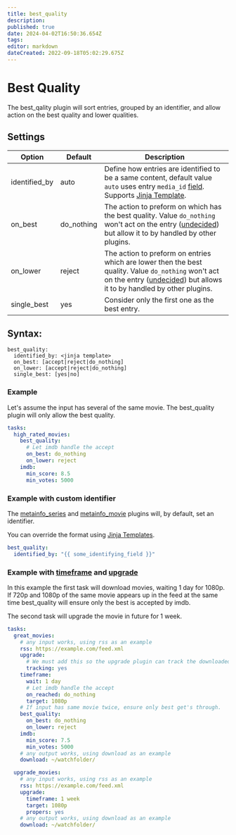 ```yaml
---
title: best_quality
description: 
published: true
date: 2024-04-02T16:50:36.654Z
tags: 
editor: markdown
dateCreated: 2022-09-18T05:02:29.675Z
---
```


# Best Quality
The best_qality plugin will sort entries, grouped by an identifier, and allow action on the best quality and lower qualities. 

## Settings

| **Option** | **Default** | **Description** |
| --- | --- | --- |
| identified_by | auto | Define how entries are identified to be a same content, default value `auto` uses entry `media_id` [field](https://flexget.com/Entry). Supports [Jinja Template](https://flexget.com/Jinja). |
| on_best | do_nothing | The action to preform on which has the best quality. Value `do_nothing` won't act on the entry ([undecided](https://flexget.com/FilterOperations))  but allow it to by handled by other plugins. |
| on_lower | reject | The action to preform on entries which are lower then the best quality. Value `do_nothing` won't act on the entry ([undecided](https://flexget.com/FilterOperations))  but allows it to by handled by other plugins. |
| single_best | yes | Consider only the first one as the best entry. |


## Syntax:

```
best_quality:
  identified_by: <jinja template>
  on_best: [accept|reject|do_nothing]
  on_lower: [accept|reject|do_nothing]
  single_best: [yes|no]
```

### Example

Let's assume the input has several of the same movie. The best_quality plugin will only allow the best quality.

```yaml
tasks:
  high_rated_movies:
    best_quality:
      # Let imdb handle the accept
      on_best: do_nothing
      on_lower: reject
    imdb:
      min_score: 8.5
      min_votes: 5000
```

### Example with custom identifier

The [metainfo_series](https://flexget.com/Plugins/metainfo_series) and [metainfo_movie](https://flexget.com/Plugins/metainfo_movie) plugins will, by default, set an identifier.

You can override the format using [Jinja Templates](https://flexget.com/Jinja).

```yaml
best_quality:
  identified_by: "{{ some_identifying_field }}"
```

### Example with [timeframe](https://flexget.com/Plugins/timeframe) and [upgrade](https://flexget.com/Plugins/upgrade)

In this example the first task will download movies, waiting 1 day for 1080p. If 720p and 1080p of the same movie appears up in the feed at the same time best_quality will ensure only the best is accepted by imdb.

The second task will upgrade the movie in future for 1 week.

```yaml
tasks:
  great_movies:
    # any input works, using rss as an example
    rss: https://example.com/feed.xml
    upgrade:
      # We must add this so the upgrade plugin can track the downloaded qualities
      tracking: yes
    timeframe:
      wait: 1 day
      # Let imdb handle the accept
      on_reached: do_nothing
      target: 1080p
    # If input has same movie twice, ensure only best get's through.
    best_quality:
      on_best: do_nothing
      on_lower: reject
    imdb:
      min_score: 7.5
      min_votes: 5000
    # any output works, using download as an example
    download: ~/watchfolder/

  upgrade_movies:
    # any input works, using rss as an example
    rss: https://example.com/feed.xml
    upgrade:
      timeframe: 1 week
      target: 1080p
      propers: yes
    # any output works, using download as an example
    download: ~/watchfolder/
```
